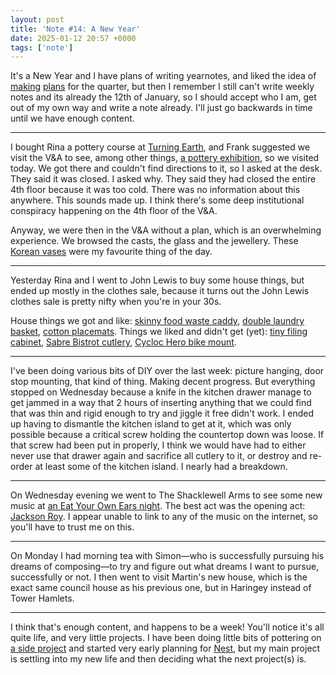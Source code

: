 ```yaml
---
layout: post
title: 'Note #14: A New Year'
date: 2025-01-12 20:57 +0000
tags: ['note']
---
```


It's a New Year and I have plans of writing yearnotes, and liked the idea of [making](https://www.gyford.com/phil/writing/2025/01/02/quarters/) [plans](https://www.youtube.com/watch?v=a9JIDRF_MvY) for the quarter, but then I remember I still can't write weekly notes and its already the 12th of January, so I should accept who I am, get out of my own way and write a note already. I'll just go backwards in time until we have enough content.

---

I bought Rina a pottery course at [Turning Earth](https://www.turningearth.org/classes/6-week-ceramics-course-leyton), and Frank suggested we visit the V&A to see, among other things, [a pottery exhibition](https://www.vam.ac.uk/exhibitions/british-studio-pottery-and-the-va), so we visited today. We got there and couldn't find directions to it, so I asked at the desk. They said it was closed. I asked why. They said they had closed the entire 4th floor because it was too cold. There was no information about this anywhere. This sounds made up. I think there's some deep institutional conspiracy happening on the 4th floor of the V&A.

Anyway, we were then in the V&A without a plan, which is an overwhelming experience. We browsed the casts, the glass and the jewellery. These [Korean vases](https://collections.vam.ac.uk/search/?id_person=AUTH340333&page=1&page_size=15) were my favourite thing of the day.

---

Yesterday Rina and I went to John Lewis to buy some house things, but ended up mostly in the clothes sale, because it turns out the John Lewis clothes sale is pretty nifty when you're in your 30s.

House things we got and like: [skinny food waste caddy](https://www.johnlewis.com/joseph-joseph-food-waste-caddy-4l/p3855117), [double laundry basket](https://www.johnlewis.com/john-lewis-bamboo-rim-double-laundry-hamper-grey/p110290279), [cotton placemats](https://www.johnlewis.com/john-lewis-striped-cotton-placemats-set-of-2-navy-natural/p5091286). Things we liked and didn't get (yet): [tiny filing cabinet](https://www.johnlewis.com/bisley-multidrawer-5-drawer-a4-filing-cabinet/p6327589), [Sabre Bistrot cutlery](https://sabre-paris.co.uk/products/bistrot-uni-bleu-marine_4732), [Cycloc Hero bike mount](https://cycloc.com/collections/horizontal-storage/products/hero).

---

I've been doing various bits of DIY over the last week: picture hanging, door stop mounting, that kind of thing. Making decent progress. But everything stopped on Wednesday because a knife in the kitchen drawer manage to get jammed in a way that 2 hours of inserting anything that we could find that was thin and rigid enough to try and jiggle it free didn't work. I ended up having to dismantle the kitchen island to get at it, which was only possible because a critical screw holding the countertop down was loose. If that screw had been put in properly, I think we would have had to either never use that drawer again and sacrifice all cutlery to it, or destroy and re-order at least some of the kitchen island. I nearly had a breakdown.

---

On Wednesday evening we went to The Shacklewell Arms to see some new music at [an Eat Your Own Ears night](https://www.instagram.com/eatyourownears/?hl=en). The best act was the opening act: [Jackson Roy](https://www.instagram.com/jacksonroymusic/?hl=en). I appear unable to link to any of the music on the internet, so you'll have to trust me on this.

---

On Monday I had morning tea with Simon—who is successfully pursuing his dreams of composing—to try and figure out what dreams I want to pursue, successfully or not. I then went to visit Martin's new house, which is the exact same council house as his previous one, but in Haringey instead of Tower Hamlets.

---

I think that's enough content, and happens to be a week! You'll notice it's all quite life, and very little projects. I have been doing little bits of pottering on [a side project](https://github.com/james/london) and started very early planning for [Nest](https://burningnest.co.uk/), but my main project is settling into my new life and then deciding what the next project(s) is.